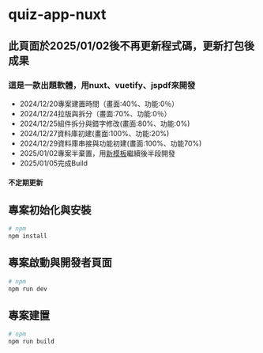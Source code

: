 # quiz-app-nuxt
## 此頁面於2025/01/02後不再更新程式碼，更新打包後成果
### 這是一款出題軟體，用nuxt、vuetify、jspdf來開發
- 2024/12/20專案建置時間（畫面:40%、功能:0％）
- 2024/12/24拉版與拆分（畫面:70%、功能:0％）
- 2024/12/25組件拆分與錯字修改(畫面:80%、功能:0%)
- 2024/12/27資料庫初建(畫面:100%、功能:20%)
- 2024/12/29資料庫串接與功能初建(畫面:100%、功能70%)
- 2025/01/02專案半棄置，用[新模板](https://github.com/gurvancampion/nuxt-electron-trpc-prisma)繼續後半段開發
- 2025/01/05完成Build

#### 不定期更新

## 專案初始化與安裝
```bash
# npm
npm install
```

## 專案啟動與開發者頁面
```bash
# npm
npm run dev
```

## 專案建置
```bash
# npm
npm run build
```
